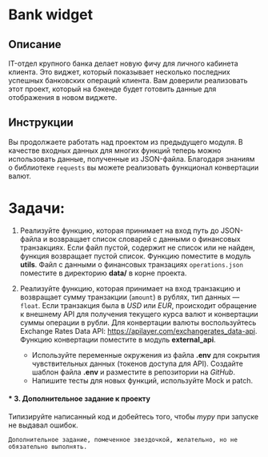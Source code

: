 # Bank widget

## Описание
IT-отдел крупного банка делает новую фичу для личного кабинета клиента. 
Это виджет, который показывает несколько последних успешных банковских операций клиента. 
Вам доверили реализовать этот проект, который на бэкенде будет готовить данные для отображения в новом виджете.

## Инструкции
Вы продолжаете работать над проектом из предыдущего модуля. 
В качестве входных данных для многих функций теперь можно использовать данные, полученные из JSON-файла. Благодаря знаниям о библиотеке `requests` вы можете реализовать функционал конвертации валют.

# Задачи:

1. Реализуйте функцию, которая принимает на вход путь до JSON-файла и возвращает список словарей с данными о финансовых транзакциях. 
Если файл пустой, содержит не список или не найден, функция возвращает пустой список. Функцию поместите в модуль **utils**.
Файл с данными о финансовых транзациях `operations.json` поместите в директорию **data/** в корне проекта.

2. Реализуйте функцию, которая принимает на вход транзакцию и возвращает сумму транзакции (`amount`) в рублях, тип данных — `float`. 
Если транзакция была в _USD_ или _EUR_, происходит обращение к внешнему API для получения текущего курса валют и конвертации суммы операции в рубли. Для конвертации валюты воспользуйтесь Exchange Rates Data API: https://apilayer.com/exchangerates_data-api. Функцию конвертации поместите в модуль **external_api**.

   + Используйте переменные окружения из файла **.env** для сокрытия чувствительных данных (токенов доступа для API). Создайте шаблон файла **.env** и разместите в репозитории на _GitHub_.
   + Напишите тесты для новых функций, используйте Mock и patch.

#### * 3. Дополнительное задание к проекту
Типизируйте написанный код и добейтесь того, чтобы _mypy_ при запуске не выдавал ошибок.

`Дополнительное задание, помеченное звездочкой, желательно, но не обязательно выполнять.`